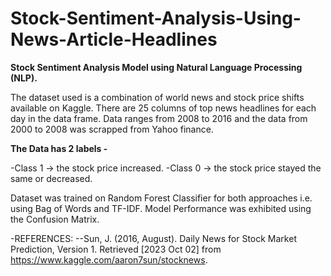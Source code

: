 # Stock-Sentiment-Analysis-Using-News-Article-Headlines
**Stock Sentiment Analysis Model using Natural Language Processing (NLP).**  

The dataset used is a combination of world news and stock price shifts available on Kaggle. There are 25 columns of top news headlines for each day in the data frame. Data ranges from 2008 to 2016 and the data from 2000 to 2008 was scrapped from Yahoo finance.  

**The Data has 2 labels -**  

-Class 1 → the stock price increased.
-Class 0 → the stock price stayed the same or decreased.  

Dataset was trained on Random Forest Classifier for both approaches i.e. using Bag of Words and TF-IDF.
Model Performance was exhibited using the Confusion Matrix.  

-REFERENCES:
--Sun, J. (2016, August). Daily News for Stock Market Prediction, Version 1. Retrieved [2023 Oct 02] from https://www.kaggle.com/aaron7sun/stocknews.
